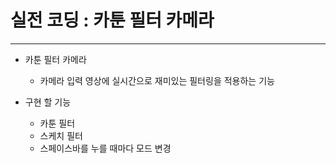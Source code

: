 # 실전 코딩 : 카툰 필터 카메라

---

* 카툰 필터 카메라
  * 카메라 입력 영상에 실시간으로 재미있는 필터링을 적용하는 기능

* 구현 할 기능
  * 카툰 필터
  * 스케치 필터
  * 스페이스바를 누를 때마다 모드 변경
